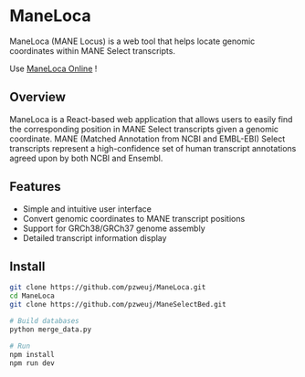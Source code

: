 # ManeLoca

ManeLoca (MANE Locus) is a web tool that helps locate genomic coordinates within MANE Select transcripts.

Use [ManeLoca Online](https://maneloca.vercel.app/) !

## Overview

ManeLoca is a React-based web application that allows users to easily find the corresponding position in MANE Select transcripts given a genomic coordinate. MANE (Matched Annotation from NCBI and EMBL-EBI) Select transcripts represent a high-confidence set of human transcript annotations agreed upon by both NCBI and Ensembl.

## Features

- Simple and intuitive user interface
- Convert genomic coordinates to MANE transcript positions
- Support for GRCh38/GRCh37 genome assembly
- Detailed transcript information display

## Install

```bash
git clone https://github.com/pzweuj/ManeLoca.git
cd ManeLoca
git clone https://github.com/pzweuj/ManeSelectBed.git

# Build databases
python merge_data.py

# Run
npm install
npm run dev
```


